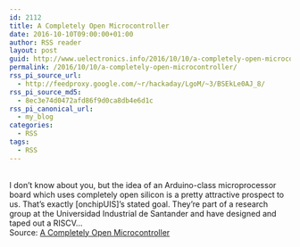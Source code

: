 ```yaml
---
id: 2112
title: A Completely Open Microcontroller
date: 2016-10-10T09:00:00+01:00
author: RSS reader
layout: post
guid: http://www.uelectronics.info/2016/10/10/a-completely-open-microcontroller/
permalink: /2016/10/10/a-completely-open-microcontroller/
rss_pi_source_url:
  - http://feedproxy.google.com/~r/hackaday/LgoM/~3/BSEkLe0AJ_8/
rss_pi_source_md5:
  - 8ec3e74d0472afd86f9d0ca8db4e6d1c
rss_pi_canonical_url:
  - my_blog
categories:
  - RSS
tags:
  - RSS
---
```

&#013;  
I don’t know about you, but the idea of an Arduino-class microprocessor board which uses completely open silicon is a pretty attractive prospect to us. That’s exactly [onchipUIS]’s stated goal. They’re part of a research group at the Universidad Industrial de Santander and have designed and taped out a RISCV…&#013;  
Source: <a href="http://feedproxy.google.com/~r/hackaday/LgoM/~3/BSEkLe0AJ_8/" target="_blank">A Completely Open Microcontroller</a>
